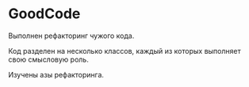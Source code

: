 # GoodCode

Выполнен рефакторинг чужого кода.

Код разделен на несколько классов, каждый из которых выполняет свою смысловую роль.

Изучены азы рефакторинга.